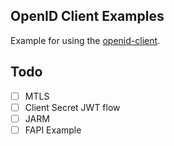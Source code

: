 ## OpenID Client Examples

Example for using the [openid-client](https://github.com/sathyajithps/openid-client).

## Todo

- [ ] MTLS
- [ ] Client Secret JWT flow
- [ ] JARM
- [ ] FAPI Example
